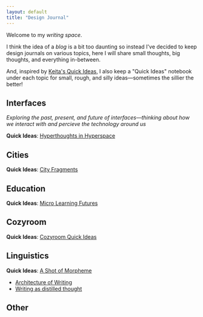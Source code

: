 ```yaml
---
layout: default
title: "Design Journal"
---
```


Welcome to my *writing space*.

I think the idea of a *blog* is a bit too daunting so instead I've decided to keep design journals on various topics, here I will share small thoughts, big thoughts, and everything in-between.

And, inspired by [Keita's Quick Ideas](https://www.glitchthegame.com/oddsandends/qis/), I also keep a "Quick Ideas" notebook under each topic for small, rough, and silly ideas—sometimes the sillier the better!

## Interfaces
*Exploring the past, present, and future of interfaces—thinking about how we interact with and percieve the technology around us*

<!--![](/images/purple-hands_square-eyes.jpg)-->

**Quick Ideas**: [Hyperthoughts in Hyperspace](/quick-ideas/interfaces)



## Cities
**Quick Ideas**: [City Fragments](/quick-ideas/cities)

<!--[School as exercise for the mind]-->

## Education
**Quick Ideas**: [Micro Learning Futures](/quick-ideas/learning)

<!--[School as exercise for the mind]-->

## Cozyroom
**Quick Ideas**: [Cozyroom Quick Ideas](/quick-ideas/cozyroom)

<!--[Cozy Manifesto]()-->

## Linguistics
**Quick Ideas**: [A Shot of Morpheme](/quick-ideas/linguistics)

- [Architecture of Writing](/blog/architecture-of-writing)
- [Writing as distilled thought](/blog/writing-as-distilled-thought)

## Other



<!-- {% capture numposts %}{{ site.posts | size }}{% endcapture %}
{% if numposts != '0' %}
## Talks by Year

{% for post in site.posts %}{% assign currentyear = post.date | date: "%Y" %}{% if currentyear != prevyear %}
### {{ currentyear }}
{% assign prevyear = currentyear %}{% endif %} - [{{ post.title }}]({{ site.baseurl }}{{ post.url }}) - {{ post.date | date: '%B %-d' }}
{% endfor %}
{% endif %} -->